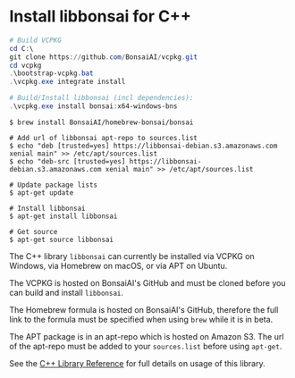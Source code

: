 # Install libbonsai for C++

```powershell
# Build VCPKG
cd C:\
git clone https://github.com/BonsaiAI/vcpkg.git
cd vcpkg
.\bootstrap-vcpkg.bat
.\vcpkg.exe integrate install
```

```powershell
# Build/Install libbonsai (incl dependencies):
.\vcpkg.exe install bonsai:x64-windows-bns
```

```shell--macos
$ brew install BonsaiAI/homebrew-bonsai/bonsai
```

```shell--ubuntu
# Add url of libbonsai apt-repo to sources.list
$ echo "deb [trusted=yes] https://libbonsai-debian.s3.amazonaws.com xenial main" >> /etc/apt/sources.list
$ echo "deb-src [trusted=yes] https://libbonsai-debian.s3.amazonaws.com xenial main" >> /etc/apt/sources.list

# Update package lists
$ apt-get update

# Install libbonsai
$ apt-get install libbonsai

# Get source
$ apt-get source libbonsai
```

The C++ library `libbonsai` can currently be installed via VCPKG on Windows, via Homebrew on macOS, or via APT on Ubuntu.

The VCPKG is hosted on BonsaiAI's GitHub and must be cloned before you can build and install `libbonsai`.

The Homebrew formula is hosted on BonsaiAI's GitHub, therefore the full link to the formula must be specified when using `brew` while it is in beta.

The APT package is in an apt-repo which is hosted on Amazon S3. The url of the apt-repo must be added to your `sources.list` before using `apt-get`.

See the [C++ Library Reference][1] for full details on usage of this library.

[1]: ../references/library-reference.html?cpp
